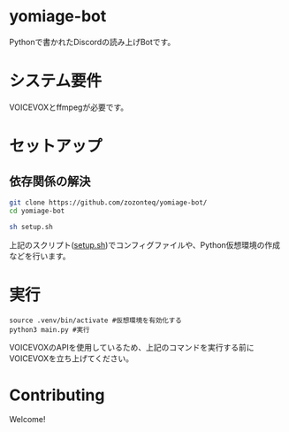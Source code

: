 # yomiage-bot
Pythonで書かれたDiscordの読み上げBotです。
# システム要件
VOICEVOXとffmpegが必要です。
# セットアップ

## 依存関係の解決

```bash
git clone https://github.com/zozonteq/yomiage-bot/
cd yomiage-bot

sh setup.sh
```
上記のスクリプト([setup.sh](https://github.com/zozonteq/yomiage-bot/blob/main/setup.sh))でコンフィグファイルや、Python仮想環境の作成などを行います。

# 実行
```
source .venv/bin/activate #仮想環境を有効化する
python3 main.py #実行
```
VOICEVOXのAPIを使用しているため、上記のコマンドを実行する前にVOICEVOXを立ち上げてください。
# Contributing
Welcome!

